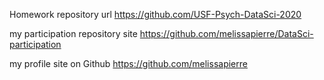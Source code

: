 
Homework repository url
https://github.com/USF-Psych-DataSci-2020


my participation repository site 
https://github.com/melissapierre/DataSci-participation

my profile site on Github 
https://github.com/melissapierre

